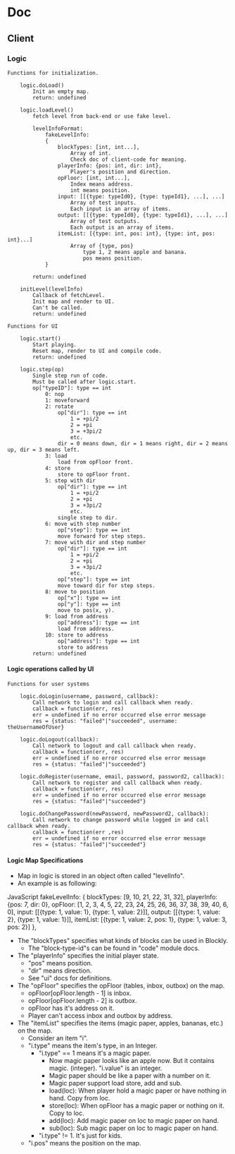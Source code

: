 # Doc

## Client

### Logic

	Functions for initialization.

		logic.doLoad()
			Init an empty map.
			return: undefined

		logic.loadLevel()
			fetch level from back-end or use fake level.

			levelInfoFormat:
				fakeLevelInfo:
				{
					blockTypes: [int, int...],
						Array of int.
						Check doc of client-code for meaning.
					playerInfo: {pos: int, dir: int},
						Player's position and direction.
					opFloor: [int, int...],
						Index means address.
						int means position.
					input: [[{type: typeId0}, {type: typeId1}, ...], ...]
						Array of test inputs.
						Each input is an array of items.
					output: [[{type: typeId0}, {type: typeId1}, ...], ...]
						Array of test outputs.
						Each output is an array of items.
					itemList: [{type: int, pos: int}, {type: int, pos: int}...]
						Array of {type, pos}
							type 1, 2 means apple and banana.
							pos means position.
				}

			return: undefined

		initLevel(levelInfo)
			Callback of fetchLevel.
			Init map and render to UI.
			Can't be called.
			return: undefined

	Functions for UI

		logic.start()
			Start playing.
			Reset map, render to UI and compile code.
			return: undefined

		logic.step(op)
			Single step run of code.
			Must be called after logic.start.
			op["typeID"]: type == int
				0: nop
				1: moveforward
				2: rotate
					op["dir"]: type == int
						1 = +pi/2
						2 = +pi
						3 = +3pi/2
						etc.
					dir = 0 means down, dir = 1 means right, dir = 2 means up, dir = 3 means left.
				3: load
					load from opFloor front.
				4: store
					store to opFloor front.
				5: step with dir
					op["dir"]: type == int
						1 = +pi/2
						2 = +pi
						3 = +3pi/2
						etc.
					single step to dir.
				6: move with step number
					op["step"]: type == int
					move forward for step steps.
				7: move with dir and step number
					op["dir"]: type == int
						1 = +pi/2
						2 = +pi
						3 = +3pi/2
						etc.
					op["step"]: type == int
					move toward dir for step steps.
				8: move to position
					op["x"]: type == int
					op["y"]: type == int
					move to pos(x, y).
				9: load from address
					op["address"]: type == int
					load from address.
				10: store to address
					op["address"]: type == int
					store to address
			return: undefined

#### Logic operations called by UI

	Functions for user systems

		logic.doLogin(username, password, callback):
			Call network to login and call callback when ready.
			callback = function(err, res)
			err = undefined if no error occurred else error message
			res = {status: "failed"|"succeeded", username: theUsernameOfUser}

		logic.doLogout(callback):
			Call network to logout and call callback when ready.
			callback = function(err, res)
			err = undefined if no error occurred else error message
			res = {status: "failed"|"succeeded"}

		logic.doRegister(username, email, password, password2, callback):
			Call network to register and call callback when ready.
			callback = function(err, res)
			err = undefined if no error occurred else error message
			res = {status: "failed"|"succeeded"}

		logic.doChangePassword(newPassword, newPassword2, callback):
			Call network to change password while logged in and call callback when ready.
			callback = function(err ,res)
			err = undefined if no error occurred else error message
			res = {status: "failed"|"succeeded"}

#### Logic Map Specifications

* Map in logic is stored in an object often called "levelInfo".
* An example is as following:

JavaScript
	fakeLevelInfo: {
		blockTypes: [9, 10, 21, 22, 31, 32],
		playerInfo: {pos: 7, dir: 0},
		opFloor: [1, 2, 3, 4, 5, 22, 23, 24, 25, 26, 36, 37, 38, 39, 40, 6, 0],
		input: [[{type: 1, value: 1}, {type: 1, value: 2}]],
		output: [[{type: 1, value: 2}, {type: 1, value: 1}]],
		itemList: [{type: 1, value: 2, pos: 1}, {type: 1, value: 3, pos: 2}]
	},

* The "blockTypes" specifies what kinds of blocks can be used in Blockly.
	* The "block-type-id"s can be found in "code" module docs.
* The "playerInfo" specifies the initial player state.
	* "pos" means position.
	* "dir" means direction.
	* See "ui" docs for definitions.
* The "opFloor" specifies the opFloor (tables, inbox, outbox) on the map.
	* opFloor[opFloor.length - 1] is inbox.
	* opFloor[opFloor.length - 2] is outbox.
	* opFloor has it's address on it.
	* Player can't access inbox and outbox by address.
* The "itemList" specifies the items (magic paper, apples, bananas, etc.) on the map.
	* Consider an item "i".
	* "i.type" means the item's type, in an Integer.
		* "i.type" == 1 means it's a magic paper.
			* Now magic paper looks like an apple now. But it contains magic. (integer). "i.value" is an integer.
			* Magic paper should be like a paper with a number on it.
			* Magic paper support load store, add and sub.
			* load(loc): When player hold a magic paper or have nothing in hand. Copy from loc.
			* store(loc): When opFloor has a magic paper or nothing on it. Copy to loc.
			* add(loc): Add magic paper on loc to magic paper on hand.
			* sub(loc): Sub magic paper on loc to magic paper on hand.
		* "i.type" != 1. It's just for kids.
	* "i.pos" means the position on the map.
